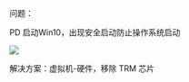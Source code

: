 问题：

PD 启动Win10，出现安全启动防止操作系统启动

![](http://cdn.jayh.club/uPic/219cd9a20cf431ad4f0078d70e36acaf2fdd983dF1gH8V.jpg)

解决方案：虚拟机-硬件，移除 TRM 芯片